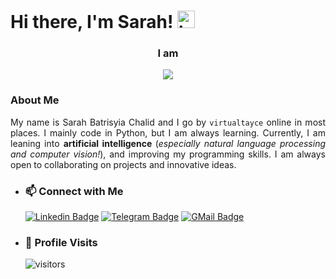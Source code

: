 # Hi there, I'm Sarah! <img src="https://user-images.githubusercontent.com/1303154/88677602-1635ba80-d120-11ea-84d8-d263ba5fc3c0.gif" width="28px" alt="hi">

### <p align="center"> I am </p>

<p align="center">
  <img src="https://readme-typing-svg.herokuapp.com/?lines=an+Open+Source+Enthusiast;an+Artificial+Intelligence+Engineer&center=true&width=400&height=50">
</p>
  
### About Me

<p align="justify"> 
  My name is Sarah Batrisyia Chalid and I go by <code>virtualtayce</code> online in most places. I mainly code in Python, but I am always learning. Currently, I am leaning into 
  <b>
    artificial intelligence
  </b> (<i>especially natural language processing and computer vision!</i>), 
  and improving my programming skills. I am always open to collaborating on projects and innovative ideas.
</p>

- ### 📫 Connect with Me

  [![Linkedin Badge](https://img.shields.io/badge/sarah--batrisyia-0077B5?style=flat&logo=linkedin&logoColor=white)](https://www.linkedin.com/in/sarah-batrisyia/)
  [![Telegram Badge](https://img.shields.io/badge/@virtualtayce-2CA5E0?style=flat&logo=telegram&logoColor=white)](https://t.me/virtualtayce)
  [![GMail Badge](https://img.shields.io/badge/batrisyia.dev@gmail.com-D14836?style=flat&logo=gmail&logoColor=white)](mailto:batrisyia.dev@gmail.com)

- ### 🚀 Profile Visits

  ![visitors](https://visitor-badge.glitch.me/badge?page_id=virtualtayce.virtualtayce)

